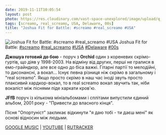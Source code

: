 ```yaml
---
date: 2019-11-11T10:05:54
layout: post
photo: https://res.cloudinary.com/vast-space-unexplored/image/upload/q_auto,dpr_auto,w_auto/photos/photo_803_11-11-2019_10-05-54.jpg
tags: [screamo, real_screamo, USA, Delaware, 00s]
title: "Joshua Fit for Battle: #screamo #real_screamo #USA"
---
```

![Joshua Fit for Battle: #screamo #real_screamo #USA](https://res.cloudinary.com/vast-space-unexplored/image/upload/q_auto,dpr_auto,w_auto/photos/photo_803_11-11-2019_10-05-54.jpg)
Joshua Fit for Battle: [#screamo](/tags/#screamo) [#real_screamo](/tags/#real_screamo) [#USA](/tags/#USA) [#Delaware](/tags/#Delaware) [#00s](/tags/#00s)

**Джошуа готовий до бою** - поруч з **Orchid** один з кореневих скрімо-гуртів, що діяв у 1998-2003. На відміну від других, перші не гралися в емо-грайндкор, але все одно до біса важкі. Гітарні партії то мелодійні, то дисонансні, а вокал... Існує певна різниця ніж скрімо в загальному і &quot;real screamo&quot;. Якщо просто скрімо в наш час іноді звуть просто плаксивий хардкор-вокал, то в real screamo вокал звучить так, ніби вокаліст між піснями піде харкати кров&#39;ю.

**JFfB** поруч із кількома мініальбомами і сплітами випустили єдиний альбом, 2001 року - &quot;Привести до власного кінця&quot;.

Пісня &quot;Опортуніст&quot; закликає відкинути &quot;я даю тобі - ти даєш мені&quot; як основі відносин між людьми.

[GOOGLE MUSIC](https://play.google.com/music/m/Bfuvzmxgtktvhlrtxvvbc6yhfne?t=To_Bring_Our_Own_End_-_Joshua_Fit_for_Battle) \| [YOUTUBE](https://www.youtube.com/playlist?list=OLAK5uy_kfKc3ULW7gzLFF-jw401gEuk0m28N8DEo) \| [RUTRACKER](https://rutracker.org/forum/viewtopic.php?t=2138350)